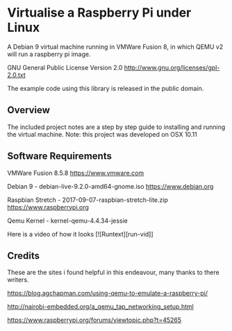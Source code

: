 Virtualise a Raspberry Pi under Linux
==================================================

A Debian 9 virtual machine running in VMWare Fusion 8, in which QEMU v2 will run
a raspberry pi image.

GNU General Public License Version 2.0 <http://www.gnu.org/licenses/gpl-2.0.txt>

The example code using this library is released in the public domain.

Overview
--------
The included project notes are a step by step guide to installing and running the virtual machine.
Note: this project was developed on OSX 10.11 

Software Requirements
----------
VMWare Fusion 8.5.8 <https://www.vmware.com>

Debian 9 - debian-live-9.2.0-amd64-gnome.iso <https://www.debian.org>

Raspbian Stretch - 2017-09-07-raspbian-stretch-lite.zip <https://www.raspberrypi.org>

Qemu Kernel - kernel-qemu-4.4.34-jessie



Here is a video of how it looks
[![Runtext][run-vid]]




Credits
-----------
These are the sites i found helpful in this endeavour, many thanks to there writers.

<https://blog.agchapman.com/using-qemu-to-emulate-a-raspberry-pi/>

<http://nairobi-embedded.org/a_qemu_tap_networking_setup.html>

<https://www.raspberrypi.org/forums/viewtopic.php?t=45265>



